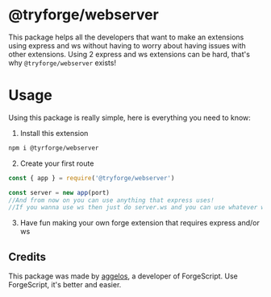 # @tryforge/webserver
This package helps all the developers that want to make an extensions using express and ws without having to worry about having issues with other extensions. Using 2 express and ws extensions can be hard, that's why `@tryforge/webserver` exists!

# Usage
Using this package is really simple, here is everything you need to know:
1. Install this extension
```bash
npm i @tyrforge/webserver
```
2. Create your first route
```js
const { app } = require('@tryforge/webserver')

const server = new app(port)
//And from now on you can use anything that express uses!
//If you wanna use ws then just do server.ws and you can use whatever ws uses!
```
3. Have fun making your own forge extension that requires express and/or ws

## Credits
This package was made by [aggelos](https://discord.com/users/637648484979441706), a developer of ForgeScript. Use ForgeScript, it's better and easier.